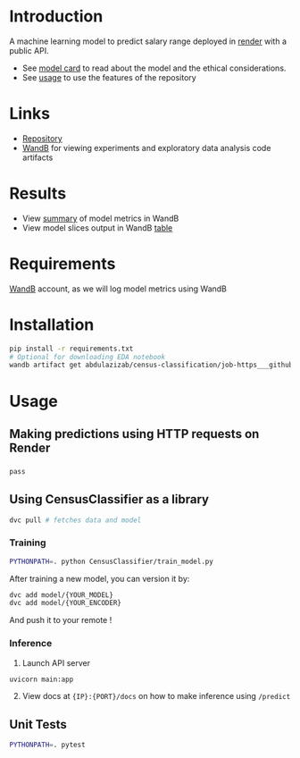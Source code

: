 # Introduction
A machine learning model to predict salary range deployed in [render](https://render.com/) with a public API.
- See [model card](docs/model_card.md) to read about the model and the ethical considerations.
- See [usage](#usage) to use the features of the repository
# Links

- [Repository](https://github.com/abdulazizab2/CensusClassifier)
- [WandB](https://wandb.ai/abdulazizab/census-classification?workspace=user-abdulazizab) for viewing experiments and exploratory data analysis code artifacts

# Results
- View [summary](https://wandb.ai/abdulazizab/census-classification/runs/z9f34iok/overview?workspace=user-abdulazizab) of model metrics in WandB
- View model slices output in WandB [table](https://wandb.ai/abdulazizab/census-classification/runs/h83eqmjg?workspace=user-abdulazizab)
# Requirements
[WandB](wandb.ai) account, as we will log model metrics using WandB

# Installation

```bash
pip install -r requirements.txt
# Optional for downloading EDA notebook
wandb artifact get abdulazizab/census-classification/job-https___github.com_abdulazizab2_CensusClassifier.git_explore_census_dataset.ipynb:latest
```

# Usage

## Making predictions using HTTP requests on Render

###
```bash
pass
```
## Using CensusClassifier as a library
```bash
dvc pull # fetches data and model
```

### Training
```bash
PYTHONPATH=. python CensusClassifier/train_model.py
```
After training a new model, you can version it by:
```bash
dvc add model/{YOUR_MODEL}
dvc add model/{YOUR_ENCODER}
```
And push it to your remote !
### Inference
1. Launch API server
```bash
uvicorn main:app
```
2. View docs at ```{IP}:{PORT}/docs``` on how to make inference using ```/predict```
## Unit Tests
```bash
PYTHONPATH=. pytest
```